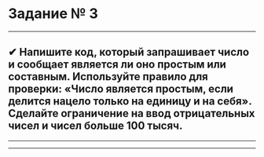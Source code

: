 # Задание № 3
___
## ✔ Напишите код, который запрашивает число и сообщает является ли оно простым или составным. Используйте правило для проверки: «Число является простым, если делится нацело только на единицу и на себя». Сделайте ограничение на ввод отрицательных чисел и чисел больше 100 тысяч.


___
___